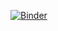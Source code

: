 [![Binder](https://mybinder.org/badge_logo.svg)](https://mybinder.org/v2/gh/AnjaEggert/klimaschal.git/HEAD)
